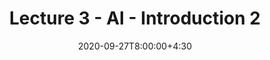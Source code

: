 ---
type: lecture
date: 2020-09-27T8:00:00+4:30
title: Lecture 3 - AI - Introduction 2
#slides: https://drive.iust.ac.ir/index.php/s/FSwB9rAsEyu2eb7/download?path=%2FSlides&files=S1.pdf
video: https://web.microsoftstream.com/video/7f157a9a-7302-4a50-9229-1aeebf8239fc
#hide_from_announcments: true
#notes: /static_files/presentations/lec.zip
#codes: /static_files/presentations/code.zip
#tldr: Introduction to AI II
#thumbnail: /static_files/presentations/lec.jpg
---
